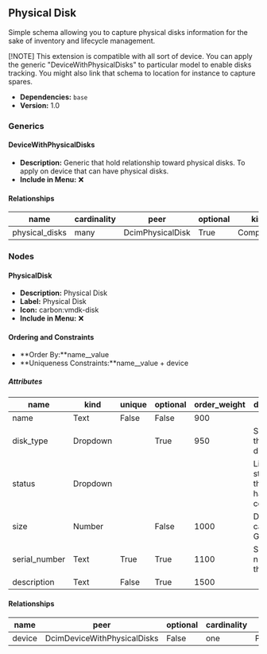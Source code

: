 ## Physical Disk

Simple schema allowing you to capture physical disks information for the sake of inventory and lifecycle management.

[!NOTE]
This extension is compatible with all sort of device. You can apply the generic "DeviceWithPhysicalDisks" to particular model to enable disks tracking. You might also link that schema to location for instance to capture spares.

- **Dependencies:** `base`
- **Version:** 1.0

### Generics

#### DeviceWithPhysicalDisks

- **Description:** Generic that hold relationship toward physical disks. To apply on device that can have physical disks.
- **Include in Menu:** ❌

#### Relationships

| name | cardinality | peer | optional | kind |
| ---- | ----------- | ---- | -------- | ---- |
| physical\_disks | many | DcimPhysicalDisk | True | Component |

### Nodes

#### PhysicalDisk

- **Description:** Physical Disk
- **Label:** Physical Disk
- **Icon:** carbon:vmdk-disk
- **Include in Menu:** ❌

#### Ordering and Constraints

- **Order By:**name__value
- **Uniqueness Constraints:**name__value + device

##### Attributes

| name | kind | unique | optional | order_weight | description | choices | label |
| ---- | ---- | ------ | -------- | ------------ | ----------- | ------- | ----- |
| name | Text | False | False | 900 |  | \`\` |  |
| disk\_type | Dropdown |  | True | 950 | Specifies the type of disk | \`ssd, nvme, hdd, hybrid\` |  |
| status | Dropdown |  |  |  | Lifecycle status of the hardware component\. | \`in\_inventory, active, decommissioned, disposed\` |  |
| size | Number |  | False | 1000 | Disk capacity \(in GB\)\. | \`\` | Size \(GB\) |
| serial\_number | Text | True | True | 1100 | Serial number of the disk | \`\` |  |
| description | Text | False | True | 1500 |  | \`\` |  |

#### Relationships

| name | peer | optional | cardinality | kind | order_weight |
| ---- | ---- | -------- | ----------- | ---- | ------------ |
| device | DcimDeviceWithPhysicalDisks | False | one | Parent | 800 |
